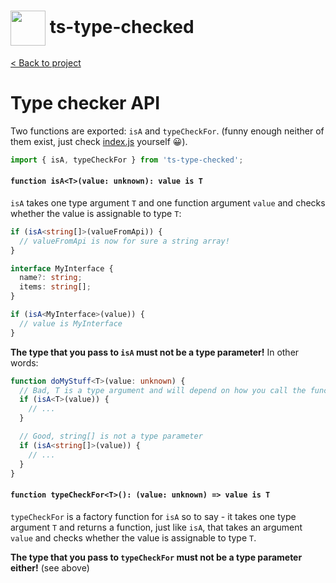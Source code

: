 <h1>
  <img height="56px" width="auto" src="https://raw.githubusercontent.com/janjakubnanista/ts-type-checked/master/res/ts-type-checked.png" align="center"/>
  <span>ts-type-checked</span>
</h1>

<a href="https://github.com/janjakubnanista/ts-type-checked">&lt; Back to project</a>

# Type checker API

Two functions are exported: `isA` and `typeCheckFor`. (funny enough neither of them exist, just check [index.js](https://github.com/janjakubnanista/ts-type-checked/tree/master/src/index.ts) yourself :grinning:).

```typescript
import { isA, typeCheckFor } from 'ts-type-checked';
```

#### `function isA<T>(value: unknown): value is T`

`isA` takes one type argument `T` and one function argument `value` and checks whether the value is assignable to type `T`:

```typescript
if (isA<string[]>(valueFromApi)) {
  // valueFromApi is now for sure a string array!
}

interface MyInterface {
  name?: string;
  items: string[];
}

if (isA<MyInterface>(value)) {
  // value is MyInterface
}
```

**The type that you pass to `isA` must not be a type parameter!** In other words:

```typescript
function doMyStuff<T>(value: unknown) {
  // Bad, T is a type argument and will depend on how you call the function
  if (isA<T>(value)) {
    // ...
  }

  // Good, string[] is not a type parameter
  if (isA<string[]>(value)) {
    // ...
  }
}
```

#### `function typeCheckFor<T>(): (value: unknown) => value is T`

`typeCheckFor` is a factory function for `isA` so to say - it takes one type argument `T` and returns a function, just like `isA`, that takes an argument `value` and checks whether the value is assignable to type `T`.

**The type that you pass to `typeCheckFor` must not be a type parameter either!** (see above)

